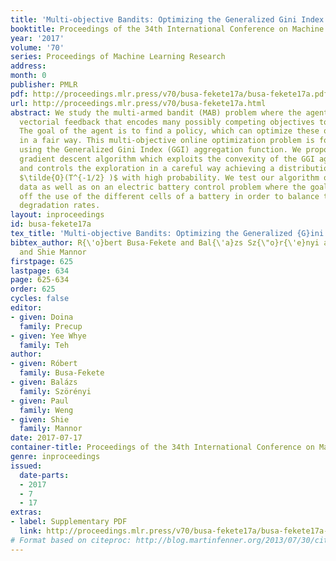 ```yaml
---
title: 'Multi-objective Bandits: Optimizing the Generalized Gini Index'
booktitle: Proceedings of the 34th International Conference on Machine Learning
year: '2017'
volume: '70'
series: Proceedings of Machine Learning Research
address: 
month: 0
publisher: PMLR
pdf: http://proceedings.mlr.press/v70/busa-fekete17a/busa-fekete17a.pdf
url: http://proceedings.mlr.press/v70/busa-fekete17a.html
abstract: We study the multi-armed bandit (MAB) problem where the agent receives a
  vectorial feedback that encodes many possibly competing objectives to be optimized.
  The goal of the agent is to find a policy, which can optimize these objectives simultaneously
  in a fair way. This multi-objective online optimization problem is formalized by
  using the Generalized Gini Index (GGI) aggregation function. We propose an online
  gradient descent algorithm which exploits the convexity of the GGI aggregation function,
  and controls the exploration in a careful way achieving a distribution-free regret
  $\tilde{O}(T^{-1/2} )$ with high probability. We test our algorithm on synthetic
  data as well as on an electric battery control problem where the goal is to trade
  off the use of the different cells of a battery in order to balance their respective
  degradation rates.
layout: inproceedings
id: busa-fekete17a
tex_title: 'Multi-objective Bandits: Optimizing the Generalized {G}ini Index'
bibtex_author: R{\'o}bert Busa-Fekete and Bal{\'a}zs Sz{\"o}r{\'e}nyi and Paul Weng
  and Shie Mannor
firstpage: 625
lastpage: 634
page: 625-634
order: 625
cycles: false
editor:
- given: Doina
  family: Precup
- given: Yee Whye
  family: Teh
author:
- given: Róbert
  family: Busa-Fekete
- given: Balázs
  family: Szörényi
- given: Paul
  family: Weng
- given: Shie
  family: Mannor
date: 2017-07-17
container-title: Proceedings of the 34th International Conference on Machine Learning
genre: inproceedings
issued:
  date-parts:
  - 2017
  - 7
  - 17
extras:
- label: Supplementary PDF
  link: http://proceedings.mlr.press/v70/busa-fekete17a/busa-fekete17a-supp.pdf
# Format based on citeproc: http://blog.martinfenner.org/2013/07/30/citeproc-yaml-for-bibliographies/
---
```

